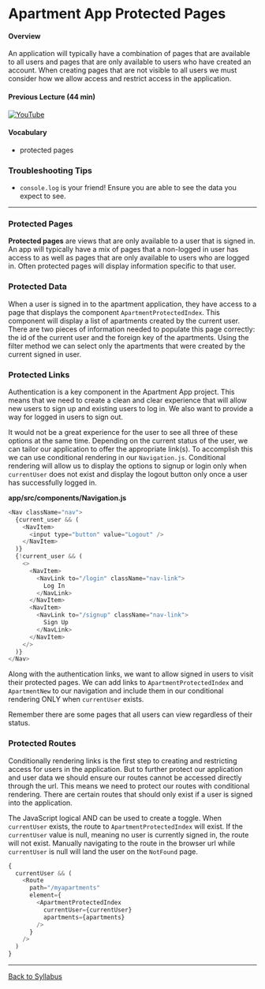 # Apartment App Protected Pages

#### Overview

An application will typically have a combination of pages that are available to all users and pages that are only available to users who have created an account. When creating pages that are not visible to all users we must consider how we allow access and restrict access in the application.

#### Previous Lecture (44 min)

[![YouTube](http://img.youtube.com/vi/QTwUkCEFXh8/0.jpg)](https://www.youtube.com/watch?v=QTwUkCEFXh8)

#### Vocabulary

- protected pages

### Troubleshooting Tips

- `console.log` is your friend! Ensure you are able to see the data you expect to see.

---

### Protected Pages

**Protected pages** are views that are only available to a user that is signed in. An app will typically have a mix of pages that a non-logged in user has access to as well as pages that are only available to users who are logged in. Often protected pages will display information specific to that user.

### Protected Data

When a user is signed in to the apartment application, they have access to a page that displays the component `ApartmentProtectedIndex`. This component will display a list of apartments created by the current user. There are two pieces of information needed to populate this page correctly: the id of the current user and the foreign key of the apartments. Using the filter method we can select only the apartments that were created by the current signed in user.

### Protected Links

Authentication is a key component in the Apartment App project. This means that we need to create a clean and clear experience that will allow new users to sign up and existing users to log in. We also want to provide a way for logged in users to sign out.

It would not be a great experience for the user to see all three of these options at the same time. Depending on the current status of the user, we can tailor our application to offer the appropriate link(s). To accomplish this we can use conditional rendering in our `Navigation.js`. Conditional rendering will allow us to display the options to signup or login only when `currentUser` does not exist and display the logout button only once a user has successfully logged in.

**app/src/components/Navigation.js**

```javascript
<Nav className="nav">
  {current_user && (
    <NavItem>
      <input type="button" value="Logout" />
    </NavItem>
  )}
  {!current_user && (
    <>
      <NavItem>
        <NavLink to="/login" className="nav-link">
          Log In
        </NavLink>
      </NavItem>
      <NavItem>
        <NavLink to="/signup" className="nav-link">
          Sign Up
        </NavLink>
      </NavItem>
    </>
  )}
</Nav>
```

Along with the authentication links, we want to allow signed in users to visit their protected pages. We can add links to `ApartmentProtectedIndex` and `ApartmentNew` to our navigation and include them in our conditional rendering ONLY when `currentUser` exists.

Remember there are some pages that all users can view regardless of their status.

### Protected Routes

Conditionally rendering links is the first step to creating and restricting access for users in the application. But to further protect our application and user data we should ensure our routes cannot be accessed directly through the url. This means we need to protect our routes with conditional rendering. There are certain routes that should only exist if a user is signed into the application.

The JavaScript logical AND can be used to create a toggle. When `currentUser` exists, the route to `ApartmentProtectedIndex` will exist. If the `currentUser` value is null, meaning no user is currently signed in, the route will not exist. Manually navigating to the route in the browser url while `currentUser` is null will land the user on the `NotFound` page.

```javascript
{
  currentUser && (
    <Route
      path="/myapartments"
      element={
        <ApartmentProtectedIndex
          currentUser={currentUser}
          apartments={apartments}
        />
      }
    />
  )
}
```

---

[Back to Syllabus](../../README.md#unit-nine-react-and-rails-with-authentication)
